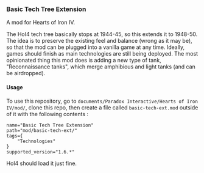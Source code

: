### Basic Tech Tree Extension

A mod for Hearts of Iron IV.

The HoI4 tech tree basically stops at 1944-45, so this extends it to 1948-50. The idea is to preserve the existing feel and balance (wrong as it may be), so that the mod can be plugged into a vanilla game at any time. Ideally, games should finish as main technologies are still being deployed. The most opinionated thing this mod does is adding a new type of tank, "Reconnaissance tanks", which merge amphibious and light tanks (and can be airdropped).

#### Usage

To use this repository, go to `documents/Paradox Interactive/Hearts of Iron IV/mod/`, clone this repo, then create a file called `basic-tech-ext.mod` outside of it with the following contents :

```
name="Basic Tech Tree Extension"
path="mod/basic-tech-ext/"
tags={
	"Technologies"
}
supported_version="1.6.*"
```

HoI4 should load it just fine.